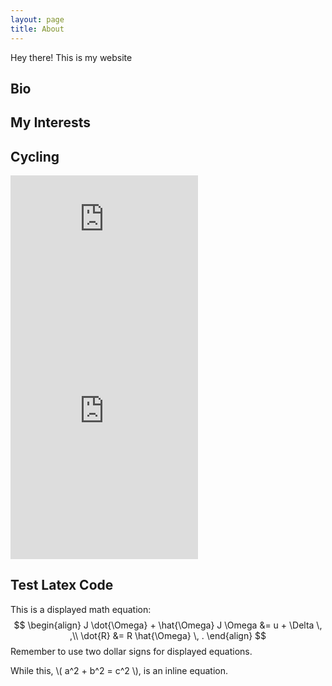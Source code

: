 ```yaml
---
layout: page
title: About
---
```


<p class="message">
  Hey there! This is my website
</p>

## Bio

## My Interests

## Cycling

<iframe height='160' width='300' frameborder='0' allowtransparency='true' scrolling='no' src='https://www.strava.com/athletes/3370565/activity-summary/65ae1f44ec5044eb50ef943950859ecf4d744808'></iframe>

<iframe height='454' width='300' frameborder='0' allowtransparency='true' scrolling='no' src='https://www.strava.com/athletes/3370565/latest-rides/65ae1f44ec5044eb50ef943950859ecf4d744808'></iframe>

## Test Latex Code
This is a displayed math equation:
$$
\begin{align}
	J \dot{\Omega} + \hat{\Omega} J \Omega &= u + \Delta \, ,\\
	\dot{R} &= R \hat{\Omega} \, .
\end{align}
$$
Remember to use two dollar signs for displayed equations.

While this, \\( a^2 + b^2 = c^2 \\), is an inline equation.